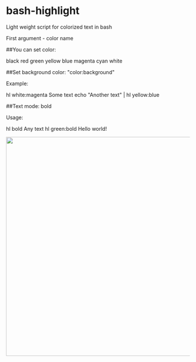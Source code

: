 # bash-highlight
Light weight script for colorized text in bash

First argument - color name

##You can set color:

 black
 red
 green
 yellow
 blue
 magenta
 cyan
 white

##Set background color: "color:background"

Example:

 hl white:magenta Some text
 echo "Another text" | hl yellow:blue

##Text mode: bold

Usage:

 hl bold Any text
 hl green:bold Hello world!



<img src="https://habrastorage.org/files/b95/803/a88/b95803a88e73497e831a39246aade604.png" width="600"/>
